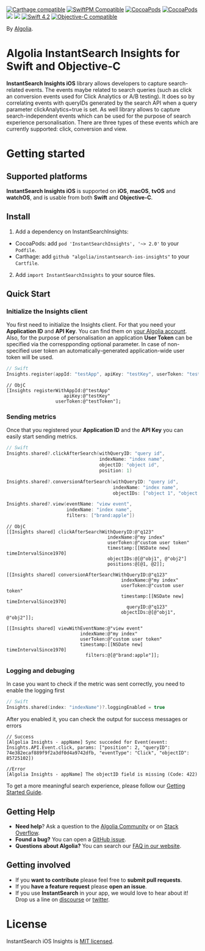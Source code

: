 [![Carthage compatible](https://img.shields.io/badge/Carthage-compatible-4BC51D.svg?style=flat)](https://github.com/Carthage/Carthage)
[![SwiftPM Compatible](https://img.shields.io/badge/SwiftPM-Compatible-brightgreen.svg)](https://swift.org/package-manager/)
[![CocoaPods](https://img.shields.io/cocoapods/v/AlgoliaSearch-Client-Swift.svg)]()
[![CocoaPods](https://img.shields.io/cocoapods/l/AlgoliaSearch-Client-Swift.svg)]()
[![](https://img.shields.io/badge/OS%20X-10.9%2B-lightgrey.svg)]()
[![](https://img.shields.io/badge/iOS-7.0%2B-lightgrey.svg)]()
[![Swift 4.2](https://img.shields.io/badge/Swift-4.0-orange.svg)]()
<a href="https://developer.apple.com/documentation/objectivec"><img src="https://img.shields.io/badge/Objective--C-compatible-blue.svg" alt="Objective-C compatible" /></a>

By [Algolia](http://algolia.com).

# Algolia InstantSearch Insights for Swift and Objective-C

**InstantSearch Insights iOS** library allows developers to capture search-related events. The events maybe related to search queries (such as click an conversion events used for Click Analytics or A/B testing). It does so by correlating events with queryIDs generated by the search API when a query parameter clickAnalytics=true is set. As well library allows to capture search-independent events which can be used for the purpose of search experience personalisation. There are three types of these events which are currently supported: click, conversion and view.

# Getting started

## Supported platforms

**InstantSearch Insights iOS** is supported on **iOS**, **macOS**, **tvOS** and **watchOS**,
and is usable from both **Swift** and **Objective-C**.

## Install

1. Add a dependency on InstantSearchInsights:
- CocoaPods: add `pod 'InstantSearchInsights', '~> 2.0'` to your `Podfile`.
- Carthage: add `github "algolia/instantsearch-ios-insights"` to your `Cartfile`.

2. Add `import InstantSearchInsights` to your source files.

## Quick Start

### Initialize the Insights client

You first need to initialize the Insights client. For that you need your **Application ID** and **API Key**.
You can find them on [your Algolia account](https://www.algolia.com/api-keys).
Also, for the purpose of personalisation an application **User Token** can be specified via the correspponding optional parameter. In case of non-specified user token an automatically-generated application-wide user token will be used.

```swift
// Swift
Insights.register(appId: "testApp", apiKey: "testKey", userToken: "testToken")
```

```objc
// ObjC
[Insights registerWithAppId:@"testApp"
                     apiKey:@"testKey"
                  userToken:@"testToken"];
```

### Sending metrics

Once that you registered your **Application ID** and the **API Key** you can easily start sending metrics. 

```swift
// Swift
Insights.shared?.clickAfterSearch(withQueryID: "query id",
                                  indexName: "index name",
                                  objectID: "object id",
                                  position: 1)

Insights.shared?.conversionAfterSearch(withQueryID: "query id",
                                       indexName: "index name",
                                       objectIDs: ["object 1", "object 2"])

Insights.shared?.view(eventName: "view event",
                      indexName: "index name",
                      filters: ["brand:apple"])

```

```objc
// ObjC	
[[Insights shared] clickAfterSearchWithQueryID:@"q123" 
                                     indexName:@"my index"
                                     userToken:@"custom user token"
                                     timestamp:[[NSDate new] timeIntervalSince1970]
                                     objectIDs:@[@"obj1", @"obj2"]
                                     positions:@[@1, @2]];

[[Insights shared] conversionAfterSearchWithQueryID:@"q123" 
                                          indexName:@"my index"
                                          userToken:@"custom user token"
                                          timestamp:[[NSDate new] timeIntervalSince1970]
                                            queryID:@"q123"
                                          objectIDs:@[@"obj1", @"obj2"]];

[[Insights shared] viewWithEventName:@"view event"
                           indexName:@"my index"
                           userToken:@"custom user token"
                           timestamp:[[NSDate new] timeIntervalSince1970]
                             filters:@[@"brand:apple"]];
```

### Logging and debuging

In case you want to check if the metric was sent correctly, you need to enable the logging first

```swift
// Swift
Insights.shared(index: "indexName")?.loggingEnabled = true
```

After you enabled it, you can check the output for success messages or errors

```
// Success
[Algolia Insights - appName] Sync succeded for Event(event: Insights.API.Event.click, params: ["position": 2, "queryID": 74e382ecaf889f9f2a3df0d4a9742dfb, "eventType": "Click", "objectID": 85725102])

//Error
[Algolia Insights - appName] The objectID field is missing (Code: 422)
```

To get a more meaningful search experience, please follow our [Getting Started Guide](https://community.algolia.com/instantsearch-ios/getting-started.html).

## Getting Help

- **Need help**? Ask a question to the [Algolia Community](https://discourse.algolia.com/) or on [Stack Overflow](http://stackoverflow.com/questions/tagged/algolia).
- **Found a bug?** You can open a [GitHub issue](https://github.com/algolia/instantsearch-ios-insights).
- **Questions about Algolia?** You can search our [FAQ in our website](https://www.algolia.com/doc/faq/).


## Getting involved

* If you **want to contribute** please feel free to **submit pull requests**.
* If you **have a feature request** please **open an issue**.
* If you use **InstantSearch** in your app, we would love to hear about it! Drop us a line on [discourse](https://discourse.algolia.com/) or [twitter](https://twitter.com/algolia).

# License

InstantSearch iOS Insights is [MIT licensed](LICENSE.md).

[react-instantsearch-github]: https://github.com/algolia/react-instantsearch/
[instantsearch-android-github]: https://github.com/algolia/instantsearch-android
[instantsearch-js-github]: https://github.com/algolia/instantsearch.js
